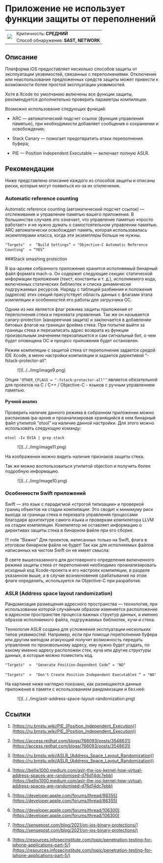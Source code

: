 # Приложение не использует функции защиты от переполнений

<table class='noborder'>
    <colgroup>
      <col/>
      <col/>
    </colgroup>
    <tbody>
      <tr>
        <td rowspan="2"><img src="../../../img/defekt_srednij.png"/></td>
        <td>Критичность:<strong> СРЕДНИЙ</strong></td>
      </tr>
      <tr>
        <td>Способ обнаружения:<strong> SAST, NETWORK</strong></td>
      </tr>
    </tbody>
</table>

## Описание

Платформа iOS предоставляет несколько способов защиты от эксплуатации уязвимостей, связанных с переполнениями. Отключение или неиспользование предложенных средств защиты может привести к возможности более простой эксплуатации уязвимостей.

Хотя в Xcode по умолчанию включены все функции защиты, рекомендуется дополнительно проверить параметры компиляции.

Возможно использование следующих функций:

* ARC — автоматический подсчет ссылок  (функция управления памятью), при необходимости добавляет сообщения о сохранении и освобождении;

* Stack Canary — помогает предотвратить атаки переполнения буфера;

* PIE — Position Independent Executable — включает полную ASLR.

## Рекомендации

Ниже представлено описание каждого из способов защиты и описаны риски, которые могут появиться из-за их отключения.

### Automatic reference counting

Automatic reference counting (автоматический подсчет ссылок) — отслеживание и управление памятью вашего приложения. В большинстве случаев это означает, что управление памятью «просто работает» и не нужно думать о самостоятельном управлении памятью. ARC автоматически освобождает память, которая использовалась экземплярами класса, когда эти экземпляры больше не нужны.

    "Targets"  >  "Build Settings“ > "Objective-C Automatic Reference Counting"  = “YES”

###Stack smashing protection

В ipa-архиве собранного приложения хранится исполняемый бинарный файл формата mach-o. Он содержит следующие секции: статической информации приложения (текст, константы и т. д.), исполняемого кода, включенных статических библиотек и списка динамически подгружаемых ресурсов. Наряду с таблицей разбиения и положения (адресов) этих секций присутствует область данных с флагами этапа компиляции и особенностей его работы для загрузчика ОС.

Одним из них является флаг режима защиты приложения от переполнения стека и перехвата управления. Так же он называется canary-protection (канареечная защита) и заключается в добавлении битовых флагов на границах фрейма стека. При попытке выйти за границы стека и перезаписать адрес возврата из функции произвольным значением перезапишется и сам сигнальный бит, о чем будет оповещена ОС и процесс приложения будет остановлен.

Режим компиляции с защитой стека от переполнения задается средой IDE Xcode, в меню настройки компиляции и задается директивой “-fstack-protector-all“.

<figure markdown>![](../../img/image9.png)</figure>


Опция `‘OTHER_CFLAGS = "-fstack-protector-all"’` является обязательной для проектов на C / C++ / Objective-C - языков с ручным управлением памятью.

#### Ручной анализ

Проверить наличие данного режима в собранном приложении можно распаковав ipa-архив и проанализировав хранящийся в нем бинарный файл утилитой “otool” на наличие данной настройки. Для этого можно использовать следующую команду:

    otool -Iv DVIA | grep stack

<figure markdown>![](../../img/image11.png)</figure>

На изображении можно видеть наличие признаков защиты стека.

Так же можно воспользоваться утилитой  objection и получить более подробную информацию.

<figure markdown>![](../../img/image10.png)</figure>

### Особенности Swift приложений

Swift — это язык с парадигмой «строгой типизации» и проверкой границ объектов на стадии компиляции. Это сводит к минимуму риск выхода за границы стека и перехвата управления процессами благодаря архитектуре самого языка и проверкам компилятора LLVM на стадии компиляции. Компилятор не оставляет информацию о директивах защиты стека в бинарном файле при его сборке.

!!! note "Важно"
    Для проектов, написанных только на Swift, флага в итоговом бинарном файле не будет! Так как для исполняемых файлов написанных на чистом Swift он не имеет смысла.

В свете вышесказанного для достоверного определения включенного режима защиты стека от переполнения необходимо проанализировать исходный код Xcode-проекта и его настроек компиляции, в разделе указанном выше, а в случае возникновения срабатывания на этом флаге определить, используется ли Objective-C при разработке.

### ASLR (Address space layout randomization)
Рандомизация размещения адресного пространства — технология, при использовании которой случайным образом изменяется расположение в адресном пространстве процесса важных структур данных, а именно образов исполняемого файла, подгружаемых библиотек, кучи и стека.

Технология ASLR создана для усложнения эксплуатации нескольких типов уязвимостей. Например, если при помощи переполнения буфера или другим методом атакующий получит возможность передать управление по произвольному адресу, ему нужно будет угадать, по какому именно адресу расположен стек, куча или другие структуры данных, в которые можно поместить код.

    "Targets"  >  "Generate Position-Dependent Code“ = "NO"

    "Targets"  >  "Don't Create Position Independent Executables “ = "NO"

На картинке ниже наглядно показано, как размещаются данные приложения в памяти с использованием рандомизации и без неё:

<figure markdown>![](../../img/aslr-address-space-layout-randomization.png)</figure>

## Ссылки

1. [https://ru.bmstu.wiki/PIE_(Position_Independent_Execution)](https://ru.bmstu.wiki/PIE_(Position_Independent_Execution))

2. [https://access.redhat.com/blogs/766093/posts/3548631](https://access.redhat.com/blogs/766093/posts/3548631)

3. [https://ru.bmstu.wiki/ASLR_(Address_Space_Layout_Randomization)](https://ru.bmstu.wiki/ASLR_(Address_Space_Layout_Randomization))

4. [https://bellis1000.medium.com/aslr-the-ios-kernel-how-virtual-address-spaces-are-randomised-d76d14dc7ebb](https://bellis1000.medium.com/aslr-the-ios-kernel-how-virtual-address-spaces-are-randomised-d76d14dc7ebb)

5. [https://developer.apple.com/forums/thread/86355](https://developer.apple.com/forums/thread/86355)

6. [https://developer.apple.com/forums/thread/106300](https://developer.apple.com/forums/thread/106300)

7. [https://sensepost.com/blog/2021/on-ios-binary-protections/](https://sensepost.com/blog/2021/on-ios-binary-protections/)

8. [https://resources.infosecinstitute.com/topic/penetration-testing-for-iphone-applications-part-5/](https://resources.infosecinstitute.com/topic/penetration-testing-for-iphone-applications-part-5/)